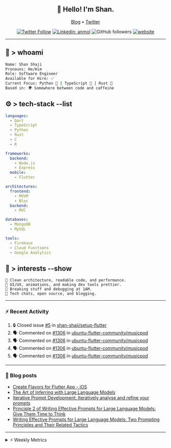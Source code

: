 <h2 align="center">👋 Hello! I'm Shan.</h2>
<p align="center">
  <a href="https://dev.to/shanshaji">Blog</a> •
  <a href="https://twitter.com/intent/follow?screen_name=shan__shaji">Twitter</a>
</p>

<p align="center"><a href="https://twitter.com/intent/follow?screen_name=shan__shaji"><img src="https://img.shields.io/twitter/follow/shan__shaji?style=flat" alt="Twitter Follow"></a>
<a href="https://www.linkedin.com/in/shan-shaji/"><img src="https://img.shields.io/badge/shan-shaji?style=flat-square&amp;logo=Linkedin&amp;logoColor=white&amp;link=https://www.linkedin.com/in/shan-shaji/" alt="Linkedin: anmol"></a>
<img src="https://img.shields.io/github/followers/shan-shaji?label=Follow&amp;style=social" alt="GitHub followers">
<a href="http://shan-shaji.github.io/"><img src="https://img.shields.io/badge/Website-46a2f1.svg?&amp;style=flat-square&amp;logo=Google-Chrome&amp;logoColor=white&amp;link=http://shan-shaji.github.io/" alt="website"></a></p>

<hr>

<!-- README.md -->

## 🧠 > whoami

```bash
Name: Shan Shaji
Pronouns: He/Him
Role: Software Engineer
Available for Hire: ✅
Current Focus: Python 🐍 | TypeScript 🗾 | Rust 🦠
Based in: 🌍 Somewhere between code and caffeine
```



## ⚙️ > tech-stack --list

```yaml
languages:
  - Dart
  - TypeScript
  - Python
  - Rust
  - C
  - R

frameworks:
  backend:
    - Node.js
    - Express
  mobile:
    - Flutter

architectures:
  frontend:
    - MVVM
    - Bloc
  backend:
    - MVC

databases:
  - MongoDB
  - MySQL

tools:
  - Firebase
  - Cloud Functions
  - Google Analytics
```



## 🚀 > interests --show

```
🧠 Clean architecture, readable code, and performance.
🎨 UI/UX, animations, and making dev tools prettier.
🧪 Breaking stuff and debugging at 1AM.
📡 Tech chats, open source, and blogging.
```

---

### ⚡ Recent Activity

<!--START_SECTION:activity-->
1. 🔒 Closed issue [#5](https://github.com/shan-shaji/setup-flutter/issues/5) in [shan-shaji/setup-flutter](https://github.com/shan-shaji/setup-flutter)
2. 🗣 Commented on [#1306](https://github.com/ubuntu-flutter-community/musicpod/issues/1306#issuecomment-2920475744) in [ubuntu-flutter-community/musicpod](https://github.com/ubuntu-flutter-community/musicpod)
3. 🗣 Commented on [#1306](https://github.com/ubuntu-flutter-community/musicpod/issues/1306#issuecomment-2908076011) in [ubuntu-flutter-community/musicpod](https://github.com/ubuntu-flutter-community/musicpod)
4. 🗣 Commented on [#1306](https://github.com/ubuntu-flutter-community/musicpod/issues/1306#issuecomment-2907016368) in [ubuntu-flutter-community/musicpod](https://github.com/ubuntu-flutter-community/musicpod)
5. 🗣 Commented on [#1306](https://github.com/ubuntu-flutter-community/musicpod/issues/1306#issuecomment-2888903786) in [ubuntu-flutter-community/musicpod](https://github.com/ubuntu-flutter-community/musicpod)
<!--END_SECTION:activity-->

---

### 📕 Blog posts

<!-- BLOG-POST-LIST:START -->
- [Create Flavors for Flutter App - iOS](https://dev.to/shanshaji/create-flavors-for-flutter-app-ios-fnl)
- [The Art of Inferring with Large Language Models](https://dev.to/shanshaji/the-art-of-inferring-with-large-language-models-243m)
- [Iterative Prompt Development: Iteratively analyse and refine your prompts](https://dev.to/shanshaji/iterative-prompt-development-iteratively-analyse-and-refine-your-prompts-3ibl)
- [Principle 2 of Writing Effective Prompts for Large Language Models: Give Them Time to Think](https://dev.to/shanshaji/principle-2-of-writing-effective-prompts-for-large-language-models-give-them-time-to-think-25j3)
- [Writing Effective Prompts for Large Language Models: Two Prompting Principles and Their Related Tactics](https://dev.to/shanshaji/writing-effective-prompts-for-large-language-models-two-prompting-principles-and-their-related-tactics-151a)
<!-- BLOG-POST-LIST:END -->

<hr>
<details>
    <summary>⚡ Weekly Metrics</summary>
    <p>
    
<!--START_SECTION:waka-->
![Code Time](http://img.shields.io/badge/Code%20Time-2%2C949%20hrs%2023%20mins-blue)

![Profile Views](http://img.shields.io/badge/Profile%20Views-3-blue)

**🐱 My GitHub Data** 

> 📦 ? Used in GitHub's Storage 
 > 
> 🏆 151 Contributions in the Year 2025
 > 
> 💼 Opted to Hire
 > 
> 📜 117 Public Repositories 
 > 
> 🔑 0 Private Repositories 
 > 
**I'm an Early 🐤** 

```text
🌞 Morning                7978 commits        █████░░░░░░░░░░░░░░░░░░░░   21.74 % 
🌆 Daytime                14498 commits       ██████████░░░░░░░░░░░░░░░   39.51 % 
🌃 Evening                12961 commits       █████████░░░░░░░░░░░░░░░░   35.32 % 
🌙 Night                  1257 commits        █░░░░░░░░░░░░░░░░░░░░░░░░   03.43 % 
```
📅 **I'm Most Productive on Thursday** 

```text
Monday                   4779 commits        ███░░░░░░░░░░░░░░░░░░░░░░   13.02 % 
Tuesday                  5773 commits        ████░░░░░░░░░░░░░░░░░░░░░   15.73 % 
Wednesday                5472 commits        ████░░░░░░░░░░░░░░░░░░░░░   14.91 % 
Thursday                 8261 commits        ██████░░░░░░░░░░░░░░░░░░░   22.51 % 
Friday                   5293 commits        ████░░░░░░░░░░░░░░░░░░░░░   14.42 % 
Saturday                 3061 commits        ██░░░░░░░░░░░░░░░░░░░░░░░   08.34 % 
Sunday                   4055 commits        ███░░░░░░░░░░░░░░░░░░░░░░   11.05 % 
```


📊 **This Week I Spent My Time On** 

```text
🕑︎ Time Zone: Europe/Vienna

💬 Programming Languages: 
Dart                     6 hrs 19 mins       ████████████████████████░   97.87 % 
ObjectiveC               4 mins              ░░░░░░░░░░░░░░░░░░░░░░░░░   01.24 % 
Swift                    2 mins              ░░░░░░░░░░░░░░░░░░░░░░░░░   00.56 % 
Markdown                 0 secs              ░░░░░░░░░░░░░░░░░░░░░░░░░   00.11 % 
Shell Script             0 secs              ░░░░░░░░░░░░░░░░░░░░░░░░░   00.04 % 

🔥 Editors: 
Android Studio           6 hrs 27 mins       █████████████████████████   100.00 % 

🐱‍💻 Projects: 
mobile-b                 6 hrs 25 mins       █████████████████████████   99.43 % 
3.24.0                   2 mins              ░░░░░░░░░░░░░░░░░░░░░░░░░   00.57 % 

💻 Operating System: 
Mac                      6 hrs 27 mins       █████████████████████████   100.00 % 
```

**I Mostly Code in Dart** 

```text
Dart                     39 repos            █████████░░░░░░░░░░░░░░░░   35.14 % 
HTML                     15 repos            ███░░░░░░░░░░░░░░░░░░░░░░   13.51 % 
TypeScript               9 repos             ██░░░░░░░░░░░░░░░░░░░░░░░   08.11 % 
Python                   6 repos             █░░░░░░░░░░░░░░░░░░░░░░░░   05.41 % 
TeX                      1 repo              ░░░░░░░░░░░░░░░░░░░░░░░░░   00.90 % 
```




 Last Updated on 13/06/2025 18:57:03 UTC
<!--END_SECTION:waka-->

</p>
 </details>
